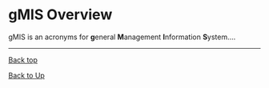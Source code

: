 
# gMIS Overview
gMIS is an acronyms for **g**eneral **M**anagement **I**nformation **S**ystem....

---
[Back top](index)

[Back to Up](../index)


<!--stackedit_data:
eyJoaXN0b3J5IjpbLTgxMzc3NzAxMyw1MzYwMjM1MCwtMjAyOT
U1MjA0OCwtNDUyMzU4NTE0LC0xNjAxMjg4NDQzXX0=
-->